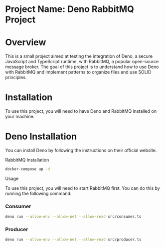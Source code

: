 # Project Name: Deno RabbitMQ Project

# Overview

This is a small project aimed at testing the integration of Deno, a secure JavaScript and TypeScript runtime, with RabbitMQ, a popular open-source message broker. The goal of this project is to understand how to use Deno with RabbitMQ and implement patterns to organize files and use SOLID principles.

# Installation
To use this project, you will need to have Deno and RabbitMQ installed on your machine.

# Deno Installation
You can install Deno by following the instructions on their official website.

RabbitMQ Installation

```bash
docker-compose up -d
```

Usage

To use this project, you will need to start RabbitMQ first. You can do this by running the following command:

### Consumer

```bash
deno run --allow-env --allow-net --allow-read src/consumer.ts
```

### Producer
```bash
deno run --allow-env --allow-net --allow-read src/producer.ts
```